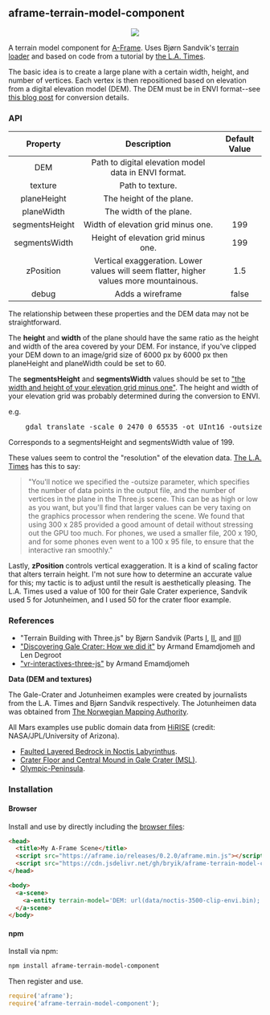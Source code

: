 ## aframe-terrain-model-component

<p align="center">
  <img src="http://i.imgur.com/n1uvgZn.png"/>
</p>

A terrain model component for [A-Frame](https://aframe.io). Uses Bjørn Sandvik's [terrain loader](https://github.com/turban/webgl-terrain/blob/master/lib/TerrainLoader.js) and based on code from a tutorial by [the L.A. Times](http://graphics.latimes.com/mars-gale-crater-how-we-did-it/).

The basic idea is to create a large plane with a certain width, height, and number of vertices. Each vertex is then repositioned based on elevation from a digital elevation model (DEM). The DEM must be in ENVI format--see [this blog post](http://blog.thematicmapping.org/2013/10/terrain-building-with-threejs-part-1.html) for conversion details.

### API

|    Property    |                                       Description                                       | Default Value |
|:--------------:|:---------------------------------------------------------------------------------------:|:-------------:|
|       DEM      |                  Path to digital elevation model data in ENVI format.                 |               |
|     texture    |                                     Path to texture.                                    |               |
|   planeHeight  |                                 The height of the plane.                                |               |
|   planeWidth   |                                 The width of the plane.                                 |               |
| segmentsHeight |                            Width of elevation grid minus one.                           |      199      |
|  segmentsWidth |                           Height of elevation grid minus one.                           |      199      |
|    zPosition   | Vertical exaggeration.  Lower values will seem flatter, higher values more mountainous. |      1.5      |
|      debug     |                                     Adds a wireframe                                    |     false     |

The relationship between these properties and the DEM data may not be straightforward. 

The **height** and **width** of the plane should have the same ratio as the height and width of the area covered by your DEM. For instance, if you've clipped your DEM down to an image/grid size of 6000 px by 6000 px then planeHeight and planeWidth could be set to 60.

The **segmentsHeight** and **segmentsWidth** values should be set to ["the width and height of your elevation grid minus one"](http://blog.thematicmapping.org/2013/10/terrain-building-with-threejs.html). The height and width of your elevation grid was probably determined during the conversion to ENVI.

e.g.

<pre>
    gdal_translate -scale 0 2470 0 65535 -ot UInt16 -outsize <b>200 200</b> -of ENVI jotunheimen.tif jotunheimen.bin
</pre>

Corresponds to a segmentsHeight and segmentsWidth value of 199.

These values seem to control the "resolution" of the elevation data. [The L.A. Times](http://graphics.latimes.com/mars-gale-crater-how-we-did-it/) has this to say:

>"You'll notice we specified the -outsize parameter, which specifies the number of data points in the output file, and the number of vertices in the plane in the Three.js scene. This can be as high or low as you want, but you'll find that larger values can be very taxing on the graphics processor when rendering the scene. We found that using 300 x 285 provided a good amount of detail without stressing out the GPU too much. For phones, we used a smaller file, 200 x 190, and for some phones even went to a 100 x 95 file, to ensure that the interactive ran smoothly."

Lastly, **zPosition** controls vertical exaggeration. It is a kind of scaling factor that alters terrain height. I'm not sure how to determine an accurate value for this; my tactic is to adjust until the result is aesthetically pleasing. The L.A. Times used a value of 100 for their Gale Crater experience, Sandvik used 5 for Jotunheimen, and I used 50 for the crater floor example.

### References

- "Terrain Building with Three.js" by Bjørn Sandvik (Parts [I](http://blog.thematicmapping.org/2013/10/terrain-building-with-threejs-part-1.html), [II](http://blog.thematicmapping.org/2013/10/terrain-building-with-threejs.html), and [III](http://blog.thematicmapping.org/2013/10/textural-terrains-with-threejs.html))
- ["Discovering Gale Crater: How we did it"](http://graphics.latimes.com/mars-gale-crater-how-we-did-it/) by Armand Emamdjomeh and Len Degroot
- ["vr-interactives-three-js"](https://github.com/datadesk/vr-interactives-three-js) by Armand Emamdjomeh

**Data (DEM and textures)**

The Gale-Crater and Jotunheimen examples were created by journalists from the L.A. Times and Bjørn Sandvik respectively. The Jotunheimen data was obtained from [The Norwegian Mapping Authority](http://statkart.no/en/).

All Mars examples use public domain data from [HiRISE](http://www.uahirise.org//dtm/) (credit: NASA/JPL/University of Arizona).

- [Faulted Layered Bedrock in Noctis Labyrinthus](http://hirise.lpl.arizona.edu/dtm/dtm.php?ID=ESP_016845_1715).
- [Crater Floor and Central Mound in Gale Crater (MSL)](http://www.uahirise.org/dtm/dtm.php?ID=PSP_009650_1755).
- [Olympic-Peninsula](https://www.sciencebase.gov/catalog/item/5646dc56e4b0e2669b311a3b).

### Installation

#### Browser

Install and use by directly including the [browser files](dist):

```html
<head>
  <title>My A-Frame Scene</title>
  <script src="https://aframe.io/releases/0.2.0/aframe.min.js"></script>
  <script src="https://cdn.jsdelivr.net/gh/bryik/aframe-terrain-model-component@master/dist/aframe-terrain-model-component.min.js"></script>
</head>

<body>
  <a-scene>
    <a-entity terrain-model='DEM: url(data/noctis-3500-clip-envi.bin); texture: url(data/noctis-3500-clip-textureRED-resized.jpg); planeWidth: 346; planeHeight: 346; segmentsWidth: 199; segmentsHeight: 199; zPosition: 100;'></a-entity>
  </a-scene>
</body>
```

#### npm

Install via npm:

```bash
npm install aframe-terrain-model-component
```

Then register and use.

```js
require('aframe');
require('aframe-terrain-model-component');
```
